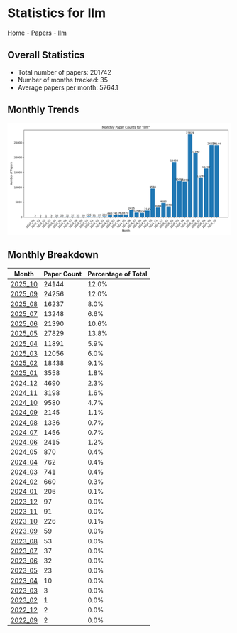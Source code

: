 # Statistics for llm

[Home](https://arxcompass.github.io) - [Papers](https://arxcompass.github.io/papers) - [llm](https://arxcompass.github.io/papers/llm)

## Overall Statistics

- Total number of papers: 201742
- Number of months tracked: 35
- Average papers per month: 5764.1

## Monthly Trends

![Monthly Paper Counts](monthly_stats.png)

## Monthly Breakdown

| Month | Paper Count | Percentage of Total |
| --- | --- | --- |
| [2025_10](./2025_10/papers_1.md) | 24144 | 12.0% |
| [2025_09](./2025_09/papers_1.md) | 24256 | 12.0% |
| [2025_08](./2025_08/papers_1.md) | 16237 | 8.0% |
| [2025_07](./2025_07/papers_1.md) | 13248 | 6.6% |
| [2025_06](./2025_06/papers_1.md) | 21390 | 10.6% |
| [2025_05](./2025_05/papers_1.md) | 27829 | 13.8% |
| [2025_04](./2025_04/papers_1.md) | 11891 | 5.9% |
| [2025_03](./2025_03/papers_1.md) | 12056 | 6.0% |
| [2025_02](./2025_02/papers_1.md) | 18438 | 9.1% |
| [2025_01](./2025_01/papers_1.md) | 3558 | 1.8% |
| [2024_12](./2024_12/papers_1.md) | 4690 | 2.3% |
| [2024_11](./2024_11/papers_1.md) | 3198 | 1.6% |
| [2024_10](./2024_10/papers_1.md) | 9580 | 4.7% |
| [2024_09](./2024_09/papers_1.md) | 2145 | 1.1% |
| [2024_08](./2024_08/papers_1.md) | 1336 | 0.7% |
| [2024_07](./2024_07/papers_1.md) | 1456 | 0.7% |
| [2024_06](./2024_06/papers_1.md) | 2415 | 1.2% |
| [2024_05](./2024_05/papers_1.md) | 870 | 0.4% |
| [2024_04](./2024_04/papers_1.md) | 762 | 0.4% |
| [2024_03](./2024_03/papers_1.md) | 741 | 0.4% |
| [2024_02](./2024_02/papers_1.md) | 660 | 0.3% |
| [2024_01](./2024_01/papers_1.md) | 206 | 0.1% |
| [2023_12](./2023_12/papers_1.md) | 97 | 0.0% |
| [2023_11](./2023_11/papers_1.md) | 91 | 0.0% |
| [2023_10](./2023_10/papers_1.md) | 226 | 0.1% |
| [2023_09](./2023_09/papers_1.md) | 59 | 0.0% |
| [2023_08](./2023_08/papers_1.md) | 53 | 0.0% |
| [2023_07](./2023_07/papers_1.md) | 37 | 0.0% |
| [2023_06](./2023_06/papers_1.md) | 32 | 0.0% |
| [2023_05](./2023_05/papers_1.md) | 23 | 0.0% |
| [2023_04](./2023_04/papers_1.md) | 10 | 0.0% |
| [2023_03](./2023_03/papers_1.md) | 3 | 0.0% |
| [2023_02](./2023_02/papers_1.md) | 1 | 0.0% |
| [2022_12](./2022_12/papers_1.md) | 2 | 0.0% |
| [2022_09](./2022_09/papers_1.md) | 2 | 0.0% |

